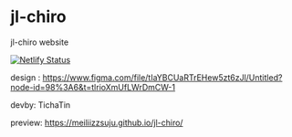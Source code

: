 # jl-chiro
jl-chiro website

[![Netlify Status](https://api.netlify.com/api/v1/badges/6bf20d3b-f1e4-4866-8e9d-b1a41db95091/deploy-status)](https://app.netlify.com/sites/jl-chiro/deploys)

design : https://www.figma.com/file/tIaYBCUaRTrEHew5zt6zJl/Untitled?node-id=98%3A6&t=tlrioXmUfLWrDmCW-1

devby: TichaTin

preview: https://meiliizzsuju.github.io/jl-chiro/